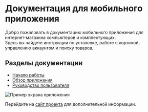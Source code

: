 # Документация для мобильного приложения

Добро пожаловать в документацию мобильного приложения для интернет-магазина компьютеров и комплектующих.  
Здесь вы найдете инструкции по установке, работе с корзиной, управлению аккаунтом и поиску товаров.

## Разделы документации
- [Начало работы](#/getting_started/installation)
- [Обзор приложения](#/getting_started/app_overview)
- [Руководство пользователя](#/user_guide/cart_management)


![Пример экрана приложения](https://example.com/screenshot.png)

Перейдите на [сайт проекта](https://example.com) для дополнительной информации.
